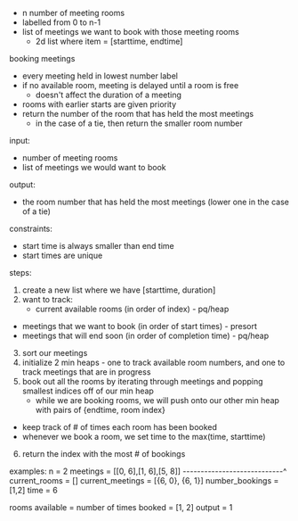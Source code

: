 - n number of meeting rooms
- labelled from 0 to n-1
- list of meetings we want to book with those meeting rooms
	- 2d list where item = [starttime, endtime]

booking meetings
- every meeting held in lowest number label
- if no available room, meeting is delayed until a room is free
	- doesn't affect the duration of a meeting
- rooms with earlier starts are given priority
- return the number of the room that has held the most meetings
	- in the case of a tie, then return the smaller room number

input:
- number of meeting rooms 
- list of meetings we would want to book

output:
- the room number that has held the most meetings (lower one in the case of a tie)

constraints:
- start time is always smaller than end time
- start times are unique

steps:
1. create a new list where we have [starttime, duration]
2. want to track:
	- current available rooms (in order of index) - pq/heap 
  - meetings that we want to book (in order of start times) - presort 
  - meetings that will end soon (in order of completion time) - pq/heap 
3. sort our meetings
4. initialize 2 min heaps - one to track available room numbers, and one to track meetings that are in progress
5. book out all the rooms by iterating through meetings and popping smallest indices off of our min heap
	- while we are booking rooms, we will push onto our other min heap with pairs of {endtime, room index}
  - keep track of # of times each room has been booked
  - whenever we book a room, we set time to the max(time, starttime)
6. return the index with the most # of bookings

examples:
n = 2
meetings = [[0, 6],[1, 6],[5, 8]]
----------------------------^
current_rooms = []
current_meetings = [{6, 0}, {6, 1}]
number_bookings = [1,2]
time = 6

rooms available = 
number of times booked = [1, 2]
output = 1

